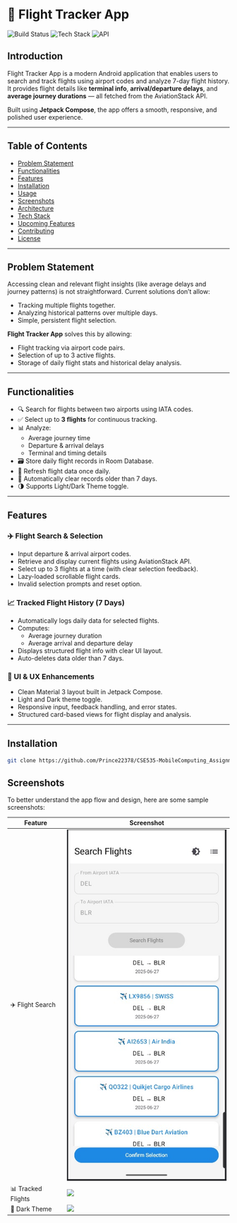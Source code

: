 # 🛫 Flight Tracker App

![Build Status](https://img.shields.io/badge/build-passing-brightgreen)
![Tech Stack](https://img.shields.io/badge/Mobile-Jetpack%20Compose-blueviolet)
![API](https://img.shields.io/badge/API-AviationStack-orange)

## Introduction

Flight Tracker App is a modern Android application that enables users to search and track flights using airport codes and analyze 7-day flight history. It provides flight details like **terminal info**, **arrival/departure delays**, and **average journey durations** — all fetched from the AviationStack API.

Built using **Jetpack Compose**, the app offers a smooth, responsive, and polished user experience.

---

## Table of Contents
- [Problem Statement](#problem-statement)
- [Functionalities](#functionalities)
- [Features](#features)
- [Installation](#installation)
- [Usage](#usage)
- [Screenshots](#screenshots)
- [Architecture](#architecture)
- [Tech Stack](#tech-stack)
- [Upcoming Features](#upcoming-features)
- [Contributing](#contributing)
- [License](#license)

---

## Problem Statement

Accessing clean and relevant flight insights (like average delays and journey patterns) is not straightforward. Current solutions don’t allow:
- Tracking multiple flights together.
- Analyzing historical patterns over multiple days.
- Simple, persistent flight selection.

**Flight Tracker App** solves this by allowing:
- Flight tracking via airport code pairs.
- Selection of up to 3 active flights.
- Storage of daily flight stats and historical delay analysis.

---

## Functionalities

- 🔍 Search for flights between two airports using IATA codes.
- ✅ Select up to **3 flights** for continuous tracking.
- 📊 Analyze:
  - Average journey time
  - Departure & arrival delays
  - Terminal and timing details
- 🗃️ Store daily flight records in Room Database.
- 🔁 Refresh flight data once daily.
- 🧹 Automatically clear records older than 7 days.
- 🌗 Supports Light/Dark Theme toggle.

---

## Features

### ✈️ Flight Search & Selection
- Input departure & arrival airport codes.
- Retrieve and display current flights using AviationStack API.
- Select up to 3 flights at a time (with clear selection feedback).
- Lazy-loaded scrollable flight cards.
- Invalid selection prompts and reset option.

### 📈 Tracked Flight History (7 Days)
- Automatically logs daily data for selected flights.
- Computes:
  - Average journey duration
  - Average arrival and departure delay
- Displays structured flight info with clear UI layout.
- Auto-deletes data older than 7 days.

### 🎨 UI & UX Enhancements
- Clean Material 3 layout built in Jetpack Compose.
- Light and Dark theme toggle.
- Responsive input, feedback handling, and error states.
- Structured card-based views for flight display and analysis.

---

## Installation

```bash
git clone https://github.com/Prince22378/CSE535-MobileComputing_Assignments.git
```


## Screenshots

To better understand the app flow and design, here are some sample screenshots:

| Feature | Screenshot |
|--------|------------|
| ✈️ Flight Search | ![](Screenshots/Flight%20Selection%20Screen.jpg) |
| 📊 Tracked Flights | ![](screenshots/tracked_flights.png) |
| 🌙 Dark Theme | ![](screenshots/dark_mode.png) |
